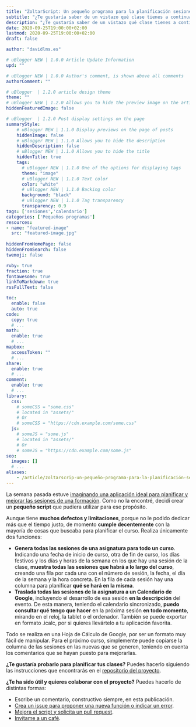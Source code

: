 ```yaml
---
title: "ZoltarScript: Un pequeño programa para la planificación sesiones"
subtitle: "¿Te gustaría saber de un vistazo qué clase tienes a continuación y qué tienes planificado hacer en la misma?"
description: "¿Te gustaría saber de un vistazo qué clase tienes a continuación y qué tienes planificado hacer en la misma?"
date: 2020-09-25T19:00:00+02:00
lastmod: 2020-09-25T19:00:00+02:00
draft: false

author: "davidlms.es"

# uBlogger NEW | 1.0.0 Article Update Information
upd: ""

# uBlogger NEW | 1.0.0 Author's comment, is shown above all comments
authorComment: ""

# uBlogger  | 1.2.0 article design theme
theme: ""
# uBlogger NEW | 1.2.0 Allows you to hide the preview image on the article page
hiddenFeaturedImage: false

# uBlogger  | 1.2.0 Post display settings on the page
summaryStyle:
    # uBlogger NEW | 1.1.0 Display previews on the page of posts
    hiddenImage: false
    # uBlogger NEW | 1.1.0 Allows you to hide the description
    hiddenDescription: false
    # uBlogger NEW | 1.1.0 Allows you to hide the title
    hiddenTitle: true
    tags:
      # uBlogger NEW | 1.1.0 One of the options for displaying tags
      theme: "image"
      # uBlogger NEW | 1.1.0 Text color
      color: "white"
      # uBlogger NEW | 1.1.0 Backing color
      background: "black"
      # uBlogger NEW | 1.1.0 Tag transparency
      transparency: 0.9
tags: ['sesiones','calendario']
categories: ['Pequeños programas']
resources:
- name: "featured-image"
  src: "featured-image.jpg"
  
hiddenFromHomePage: false
hiddenFromSearch: false
twemoji: false

ruby: true
fraction: true
fontawesome: true
linkToMarkdown: true
rssFullText: false

toc:
  enable: false
  auto: true
code:
  copy: true
  # ...
math:
  enable: true
  # ...
mapbox:
  accessToken: ""
  # ...
share:
  enable: true
  # ...
comment:
  enable: true
  # ...
library:
  css:
    # someCSS = "some.css"
    # located in "assets/"
    # Or
    # someCSS = "https://cdn.example.com/some.css"
  js:
    # someJS = "some.js"
    # located in "assets/"
    # Or
    # someJS = "https://cdn.example.com/some.js"
seo:
  images: []
  # ...
aliases:
    - /article/zoltarscrip-un-pequeño-programa-para-la-planificación-sesiones/
---
```


La semana pasada estuve [imaginando una aplicación ideal para planificar y mejorar las sesiones de una formación](https://davidlms.com/article/imagina-una-aplicaci%C3%B3n-ideal-para-planificar-y-mejorar-las-sesiones-de-clase/). Como no la encontré, decidí crear un **pequeño script** que pudiera utilizar para ese propósito.

Aunque tiene **muchos defectos y limitaciones**, porque no le podido dedicar más que el tiempo justo, de momento **cumple decentemente** con la mayoría de cosas que buscaba para planificar el curso. Realiza únicamente dos funciones:

- **Genera todas las sesiones de una asignatura para todo un curso**. Indicando una fecha de inicio de curso, otra de fin de curso, los días festivos y los días y horas de la semana en los que hay una sesión de la clase, **muestra todas las sesiones que habrá a lo largo del curso**, creando una fila por cada una con el número de sesión, la fecha, el día de la semana y la hora concreta. En la fila de cada sesión hay una columna para planificar **qué se hará en la misma**.
- **Traslada todas las sesiones de la asignatura a un Calendario de Google**, incluyendo el desarrollo de esa sesión **en la descripción** del evento. De esta manera, teniendo el calendario sincronizado, **puedo consultar qué tengo que hacer** en la próxima sesión **en todo momento**, mirando en el reloj, la tablet o el ordenador. También se puede exportar en formato .icalc, por si quieres llevártelo a tu aplicación favorita.

Todo se realiza en una Hoja de Cálculo de Google, por ser un formato muy fácil de manipular. Para el próximo curso, simplemente puede copiarse la columna de las sesiones en las nuevas que se generen, teniendo en cuenta los comentarios que se hayan puesto para mejorarlas.

**¿Te gustaría probarlo para planificar tus clases?** Puedes hacerlo siguiendo las instrucciones que encontrarás en el [repositorio del proyecto](https://github.com/DavidLMS/ZoltarScript).

**¿Te ha sido útil y quieres colaborar con el proyecto?** Puedes hacerlo de distintas formas:
- Escribe un comentario, constructivo siempre, en esta publicación.
- [Crea un issue para proponer una nueva función o indicar un error](https://github.com/DavidLMS/ZoltarScript/issues).
- [Mejora el script y solicita un pull request](https://github.com/DavidLMS/ZoltarScript/pulls).
- [Invítame a un café](https://ko-fi.com/davidlms).
